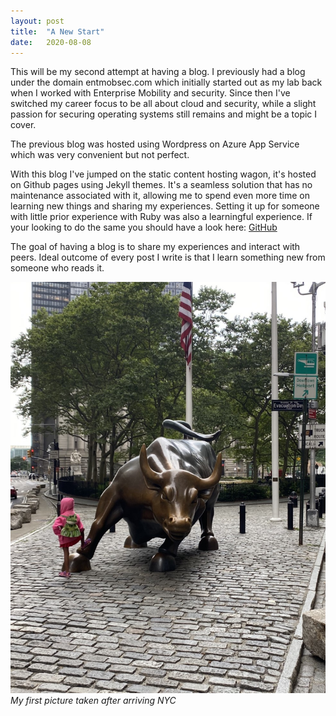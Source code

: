 ```yaml
---
layout: post
title:  "A New Start"
date:   2020-08-08
---
```


This will be my second attempt at having a blog. I previously had a blog under the domain entmobsec.com which initially started out as my lab back when I worked with Enterprise Mobility and security. Since then I've switched my career focus to be all about cloud and security, while a slight passion for securing operating systems still remains and might be a topic I cover.  

The previous blog was hosted using Wordpress on Azure App Service which was very convenient but not perfect.

With this blog I've jumped on the static content hosting wagon, it's hosted on Github pages using Jekyll themes. It's a seamless solution that has no maintenance associated with it, allowing me to spend even more time on learning new things and sharing my experiences. Setting it up for someone with little prior experience with Ruby was also a learningful experience. If your looking to do the same you should have a look here: [GitHub](https://pages.github.com)

The goal of having a blog is to share my experiences and interact with peers. Ideal outcome of every post I write is that I learn something new from someone who reads it.  





![](/image/nycfirstpicture.jpg)
*My first picture taken after arriving NYC*

